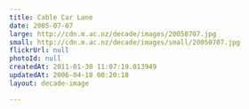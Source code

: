 ```yaml
---
title: Cable Car Lane
date: 2005-07-07
large: http://cdn.m.ac.nz/decade/images/20050707.jpg
small: http://cdn.m.ac.nz/decade/images/small/20050707.jpg
flickrUrl: null
photoId: null
createdAt: 2011-01-30 11:07:19.013949
updatedAt: 2006-04-18 00:20:18
layout: decade-image

---
```


